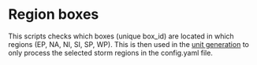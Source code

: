 # Region boxes

This scripts checks which boxes (unique box_id) are located in which regions (EP, NA, NI, SI,
SP, WP). This is then used in the [unit generation](grid.md) to only process the selected storm
regions in the config.yaml file.
